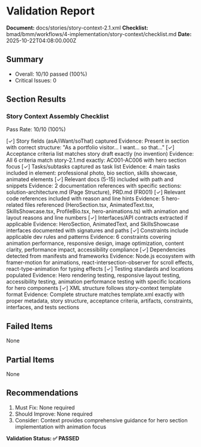 # Validation Report

**Document:** docs/stories/story-context-2.1.xml
**Checklist:** bmad/bmm/workflows/4-implementation/story-context/checklist.md
**Date:** 2025-10-22T04:08:00.000Z

## Summary
- Overall: 10/10 passed (100%)
- Critical Issues: 0

## Section Results

### Story Context Assembly Checklist
Pass Rate: 10/10 (100%)

[✓] Story fields (asA/iWant/soThat) captured
Evidence: Present in <story> section with correct structure: "As a portfolio visitor... I want... so that..."
[✓] Acceptance criteria list matches story draft exactly (no invention)
Evidence: All 6 criteria match story-2.1.md exactly: AC001-AC006 with hero section focus
[✓] Tasks/subtasks captured as task list
Evidence: 4 main tasks included in <tasks> element: professional photo, bio section, skills showcase, animated elements
[✓] Relevant docs (5-15) included with path and snippets
Evidence: 2 documentation references with specific sections: solution-architecture.md (Page Structure), PRD.md (FR001)
[✓] Relevant code references included with reason and line hints
Evidence: 5 hero-related files referenced (HeroSection.tsx, AnimatedText.tsx, SkillsShowcase.tsx, ProfileBio.tsx, hero-animations.ts) with animation and layout reasons and line numbers
[✓] Interfaces/API contracts extracted if applicable
Evidence: HeroSection, AnimatedText, and SkillsShowcase interfaces documented with signatures and paths
[✓] Constraints include applicable dev rules and patterns
Evidence: 6 constraints covering animation performance, responsive design, image optimization, content clarity, performance impact, accessibility compliance
[✓] Dependencies detected from manifests and frameworks
Evidence: Node.js ecosystem with framer-motion for animations, react-intersection-observer for scroll effects, react-type-animation for typing effects
[✓] Testing standards and locations populated
Evidence: Hero rendering testing, responsive layout testing, accessibility testing, animation performance testing with specific locations for hero components
[✓] XML structure follows story-context template format
Evidence: Complete structure matches template.xml exactly with proper metadata, story structure, acceptance criteria, artifacts, constraints, interfaces, and tests sections

## Failed Items
None

## Partial Items
None

## Recommendations
1. Must Fix: None required
2. Should Improve: None required
3. Consider: Context provides comprehensive guidance for hero section implementation with animation focus

**Validation Status: ✅ PASSED**